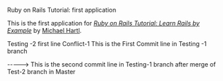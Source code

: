  Ruby on Rails Tutorial: first application

This is the first application for
[*Ruby on Rails Tutorial: Learn Rails by Example*](http://railstutorial.org/) 
by [Michael Hartl](http://michaelhartl.com/).




Testing -2 first line
Conflict-1  This is the First Commit line in Testing -1 branch

-----> This is the second commit line in Testing-1 branch after merge of Test-2 branch in Master
